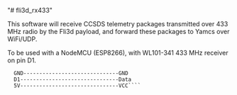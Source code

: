 "# fli3d_rx433" 

This software will receive CCSDS telemetry packages transmitted over 433 MHz radio by the Fli3d payload, and forward these packages to Yamcs over WiFi/UDP.

To be used with a NodeMCU (ESP8266), with WL101-341 433 MHz receiver on pin D1.

````NodeMCU                         WL101-341
  GND------------------------------GND
  D1-------------------------------Data
  5V-------------------------------VCC````

